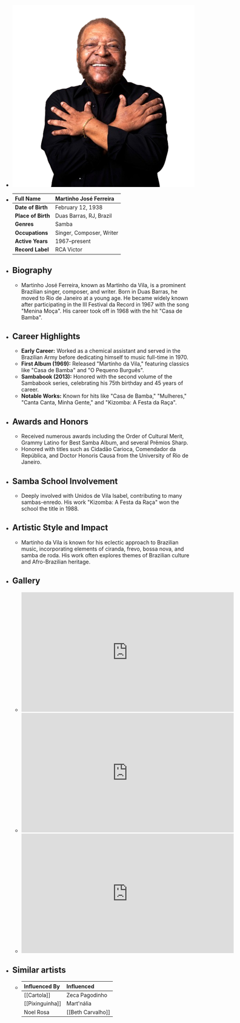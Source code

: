 ---
---




- ![martinho da vila.png](../assets/martinho_da_vila_1717739575262_0.png)
- | **Full Name**     | Martinho José Ferreira             |
  |-------------------|------------------------------------|
  | **Date of Birth** | February 12, 1938                  |
  | **Place of Birth**| Duas Barras, RJ, Brazil            |
  | **Genres**        | Samba                              |
  | **Occupations**   | Singer, Composer, Writer           |
  | **Active Years**  | 1967–present                       |
  | **Record Label**  | RCA Victor                         |
- ## **Biography**
	- Martinho José Ferreira, known as Martinho da Vila, is a prominent Brazilian singer, composer, and writer. Born in Duas Barras, he moved to Rio de Janeiro at a young age. He became widely known after participating in the III Festival da Record in 1967 with the song "Menina Moça". His career took off in 1968 with the hit "Casa de Bamba".
- ## **Career Highlights**
	- **Early Career:** Worked as a chemical assistant and served in the Brazilian Army before dedicating himself to music full-time in 1970.
	- **First Album (1969):** Released "Martinho da Vila," featuring classics like "Casa de Bamba" and "O Pequeno Burguês".
	- **Sambabook (2013):** Honored with the second volume of the Sambabook series, celebrating his 75th birthday and 45 years of career.
	- **Notable Works:** Known for hits like "Casa de Bamba," "Mulheres," "Canta Canta, Minha Gente," and "Kizomba: A Festa da Raça".
- ## **Awards and Honors**
	- Received numerous awards including the Order of Cultural Merit, Grammy Latino for Best Samba Album, and several Prêmios Sharp.
	- Honored with titles such as Cidadão Carioca, Comendador da República, and Doctor Honoris Causa from the University of Rio de Janeiro.
- ## **Samba School Involvement**
	- Deeply involved with Unidos de Vila Isabel, contributing to many sambas-enredo. His work "Kizomba: A Festa da Raça" won the school the title in 1988.
- ## **Artistic Style and Impact**
	- Martinho da Vila is known for his eclectic approach to Brazilian music, incorporating elements of ciranda, frevo, bossa nova, and samba de roda. His work often explores themes of Brazilian culture and Afro-Brazilian heritage.
- ## **Gallery**
	- <iframe width="560" height="315" src="https://www.youtube.com/embed/FxQB1FYLu5k?si=LQZsr9XpnfvK4Hr1" title="YouTube video player" frameborder="0" allow="accelerometer; autoplay; clipboard-write; encrypted-media; gyroscope; picture-in-picture; web-share" referrerpolicy="strict-origin-when-cross-origin" allowfullscreen></iframe>
	- <iframe width="560" height="315" src="https://www.youtube.com/embed/gy7taiXLZnc?si=Us6qdfopa8o2EU05" title="YouTube video player" frameborder="0" allow="accelerometer; autoplay; clipboard-write; encrypted-media; gyroscope; picture-in-picture; web-share" referrerpolicy="strict-origin-when-cross-origin" allowfullscreen></iframe>
	- <iframe width="560" height="315" src="https://www.youtube.com/embed/hqWWiGZfay8?si=fU3U_twdHHOqQUrz" title="YouTube video player" frameborder="0" allow="accelerometer; autoplay; clipboard-write; encrypted-media; gyroscope; picture-in-picture; web-share" referrerpolicy="strict-origin-when-cross-origin" allowfullscreen></iframe>
- ## Similar artists
	- | Influenced By             | Influenced           |
	  |---------------------------|----------------------|
	  | [[Cartola]]               | Zeca Pagodinho       |
	  | [[Pixinguinha]]           | Mart'nália           |
	  | Noel Rosa             | [[Beth Carvalho]]        |